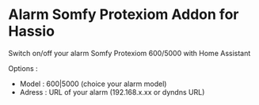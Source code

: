 # Alarm Somfy Protexiom Addon for Hassio
Switch on/off your alarm Somfy Protexiom 600/5000 with Home Assistant

Options :
  - Model : 600|5000 (choice your alarm model)
  - Adress : URL of your alarm (192.168.x.xx or dyndns URL)
